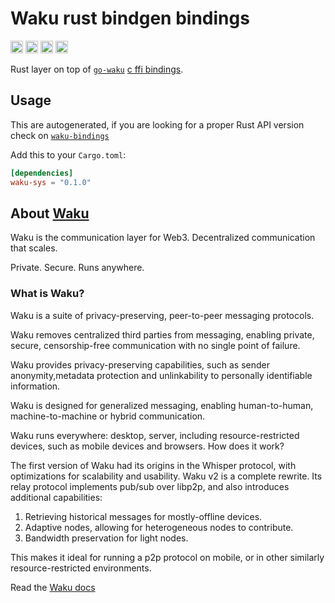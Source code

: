 # Waku rust bindgen bindings

[<img alt="github" src="https://img.shields.io/badge/github-waku-org/waku-sys-8da0cb?style=for-the-badge&labelColor=555555&logo=github" height="20">](https://github.com/waku-org/waku-rust-bindings)
[<img alt="crates.io" src="https://img.shields.io/crates/v/waku-sys.svg?style=for-the-badge&color=fc8d62&logo=rust" height="20">](https://crates.io/crates/waku-rust-bindings)
[<img alt="docs.rs" src="https://img.shields.io/badge/doc/waku-sys-66c2a5?style=for-the-badge&labelColor=555555&logo=docs.rs" height="20">](https://docs.rs/waku-rust-bindings)
[<img alt="build status" src="https://img.shields.io/github/workflow/status/waku-org/waku-rust-bindings/CI/master?style=for-the-badge" height="20">](https://github.com/waku-org/waku-rust-bindings/actions?query=branch%3Amaster)

Rust layer on top of [`go-waku`](https://github.com/status-im/go-waku) [c ffi bindings](https://github.com/status-im/go-waku/blob/v0.2.2/library/README.md).

## Usage

This are autogenerated, if you are looking for a proper Rust API version check on [`waku-bindings`](https://crates.io/crates/waku-bindings)

Add this to your `Cargo.toml`:

```toml
[dependencies]
waku-sys = "0.1.0"
```


## About [Waku](https://waku.org/)

Waku is the communication layer for Web3. Decentralized communication that scales.

Private. Secure. Runs anywhere.

### What is Waku?

Waku is a suite of privacy-preserving, peer-to-peer messaging protocols.

Waku removes centralized third parties from messaging, enabling private, secure, censorship-free communication with no single point of failure.

Waku provides privacy-preserving capabilities, such as sender anonymity,metadata protection and unlinkability to personally identifiable information.

Waku is designed for generalized messaging, enabling human-to-human, machine-to-machine or hybrid communication.

Waku runs everywhere: desktop, server, including resource-restricted devices, such as mobile devices and browsers.
How does it work?

The first version of Waku had its origins in the Whisper protocol, with optimizations for scalability and usability. Waku v2 is a complete rewrite. Its relay protocol implements pub/sub over libp2p, and also introduces additional capabilities:

1. Retrieving historical messages for mostly-offline devices.
2. Adaptive nodes, allowing for heterogeneous nodes to contribute.
3. Bandwidth preservation for light nodes.

This makes it ideal for running a p2p protocol on mobile, or in other similarly resource-restricted environments.



Read the [Waku docs](https://docs.wakuconnect.dev/)